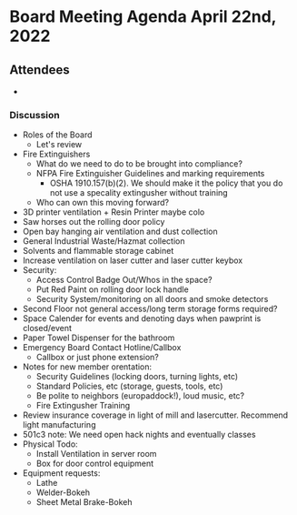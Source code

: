 # Board Meeting Agenda April 22nd, 2022

## Attendees
- 

### Discussion
- Roles of the Board
  - Let's review
- Fire Extinguishers
  - What do we need to do to be brought into compliance?
  - NFPA Fire Extinguisher Guidelines and marking requirements
    - OSHA 1910.157(b)(2). We should make it the policy that you do not use a specality extingusher without training
  - Who can own this moving forward?
- 3D printer ventilation + Resin Printer maybe colo
- Saw horses out the rolling door policy
- Open bay hanging air ventilation and dust collection
- General Industrial Waste/Hazmat collection
- Solvents and flammable storage cabinet
- Increase ventilation on laser cutter and laser cutter keybox
- Security:
  - Access Control Badge Out/Whos in the space?
  - Put Red Paint on rolling door lock handle
  - Security System/monitoring on all doors and smoke detectors
- Second Floor not general access/long term storage forms required?
- Space Calender for events and denoting days when pawprint is closed/event
- Paper Towel Dispenser for the bathroom
- Emergency Board Contact Hotline/Callbox
  - Callbox or just phone extension?
- Notes for new member orentation:
  - Security Guidelines (locking doors, turning lights, etc)
  - Standard Policies, etc (storage, guests, tools, etc)
  - Be polite to neighbors (europaddock!), loud music, etc?
  - Fire Extingusher Training
- Review insurance coverage in light of mill and lasercutter. Recommend light manufacturing 
- 501c3 note: We need open hack nights and eventually classes
- Physical Todo:
  - Install Ventilation in server room
  - Box for door control equipment
- Equipment requests:
  - Lathe
  - Welder-Bokeh
  - Sheet Metal Brake-Bokeh
